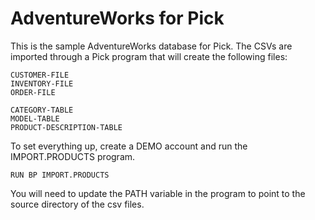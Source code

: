 # AdventureWorks for Pick

This is the sample AdventureWorks database for Pick. The CSVs are imported through a Pick program that will create the following files:

```
CUSTOMER-FILE
INVENTORY-FILE
ORDER-FILE

CATEGORY-TABLE
MODEL-TABLE
PRODUCT-DESCRIPTION-TABLE
```

To set everything up, create a DEMO account and run the IMPORT.PRODUCTS program.

```
RUN BP IMPORT.PRODUCTS
```

You will need to update the PATH variable in the program to point to the source directory of the csv files.
